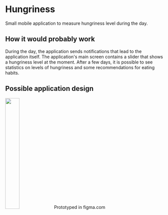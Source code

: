 # Hungriness
Small mobile application to measure hungriness level during the day.

## How it would probably work
During the day, the application sends notifications that lead to the application itself. The application's main screen contains a slider that shows a hungriness level at the moment. After a few days, it is possible to see statistics on levels of hungriness and some recommendations for eating habits.

## Possible application design

<!-- ![image](https://user-images.githubusercontent.com/6146214/194778998-aff1031a-fa38-43e2-8c3c-2470087979ac.png | width=100) -->


<img src="https://user-images.githubusercontent.com/6146214/194778998-aff1031a-fa38-43e2-8c3c-2470087979ac.png" width=30%>
Prototyped in figma.com
